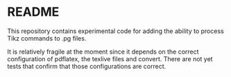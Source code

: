 # README

This repository contains experimental code for adding the ability to process Tikz commands to .pg files.

It is relatively fragile at the moment since it depends on the correct configuration of pdflatex, the texlive files and convert. There are not yet tests that confirm that those configurations are correct.
